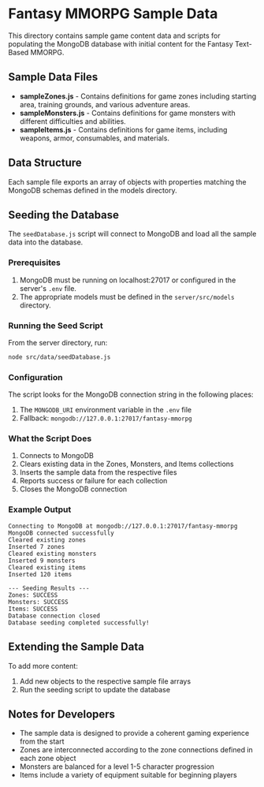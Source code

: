 # Fantasy MMORPG Sample Data

This directory contains sample game content data and scripts for populating the MongoDB database with initial content for the Fantasy Text-Based MMORPG.

## Sample Data Files

- **sampleZones.js** - Contains definitions for game zones including starting area, training grounds, and various adventure areas.
- **sampleMonsters.js** - Contains definitions for game monsters with different difficulties and abilities.
- **sampleItems.js** - Contains definitions for game items, including weapons, armor, consumables, and materials.

## Data Structure

Each sample file exports an array of objects with properties matching the MongoDB schemas defined in the models directory.

## Seeding the Database

The `seedDatabase.js` script will connect to MongoDB and load all the sample data into the database.

### Prerequisites

1. MongoDB must be running on localhost:27017 or configured in the server's `.env` file.
2. The appropriate models must be defined in the `server/src/models` directory.

### Running the Seed Script

From the server directory, run:

```bash
node src/data/seedDatabase.js
```

### Configuration

The script looks for the MongoDB connection string in the following places:

1. The `MONGODB_URI` environment variable in the `.env` file
2. Fallback: `mongodb://127.0.0.1:27017/fantasy-mmorpg`

### What the Script Does

1. Connects to MongoDB
2. Clears existing data in the Zones, Monsters, and Items collections
3. Inserts the sample data from the respective files
4. Reports success or failure for each collection
5. Closes the MongoDB connection

### Example Output

```
Connecting to MongoDB at mongodb://127.0.0.1:27017/fantasy-mmorpg
MongoDB connected successfully
Cleared existing zones
Inserted 7 zones
Cleared existing monsters
Inserted 9 monsters
Cleared existing items
Inserted 120 items

--- Seeding Results ---
Zones: SUCCESS
Monsters: SUCCESS
Items: SUCCESS
Database connection closed
Database seeding completed successfully!
```

## Extending the Sample Data

To add more content:

1. Add new objects to the respective sample file arrays
2. Run the seeding script to update the database

## Notes for Developers

- The sample data is designed to provide a coherent gaming experience from the start
- Zones are interconnected according to the zone connections defined in each zone object
- Monsters are balanced for a level 1-5 character progression
- Items include a variety of equipment suitable for beginning players 